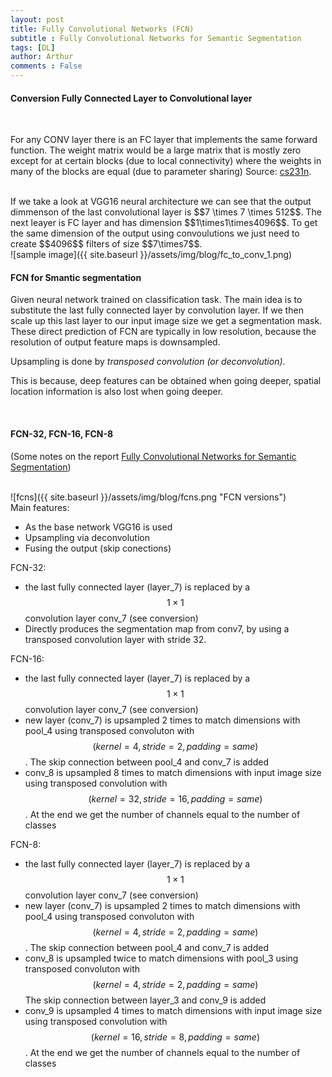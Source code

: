 ```yaml
---
layout: post
title: Fully Convolutional Networks (FCN)
subtitle : Fully Convolutional Networks for Semantic Segmentation
tags: [DL]
author: Arthur
comments : False
---
```


#### Conversion Fully Connected Layer to Convolutional layer

<br>

For any CONV layer there is an FC layer that implements the
same forward function. The weight matrix would be a large
matrix that is mostly zero except for at certain blocks (due to
local connectivity) where the weights in many of the blocks
are equal (due to parameter sharing) Source: [cs231n](http://cs231n.github.io/convolutional-networks/#convert).

<br>
If we take a look at VGG16 neural architecture we can see that the output
dimmenson of the last convolutional layer is $$7 \times 7 \times 512$$.
The next leayer is FC layer and has dimension $$1\times1\times4096$$.
To get the same dimension of the output using convoulutions we just need to create $$4096$$ filters of size $$7\times7$$.

<br>
![sample image]({{ site.baseurl }}/assets/img/blog/fc_to_conv_1.png)

#### FCN for Smantic segmentation

Given neural network trained on classification task.
The main idea is to substitute the last fully connected layer by convolution layer.
If we then scale up this last layer to our input image size we get a segmentation mask.
These direct prediction of FCN are typically in low resolution,
because the resolution of output feature maps is downsampled.

Upsampling is done by _transposed convolution (or deconvolution)_.

This is because, deep features can be obtained when going deeper, spatial location information is also lost when going deeper.

<br>

#### FCN-32, FCN-16, FCN-8

(Some notes on the report [Fully Convolutional Networks for Semantic Segmentation](https://arxiv.org/pdf/1411.4038))

<br>
![fcns]({{ site.baseurl }}/assets/img/blog/fcns.png "FCN versions")
<br>
Main features:

- As the base network VGG16 is used
- Upsampling via deconvolution
- Fusing the output (skip conections)

FCN-32:

- the last fully connected layer (layer_7) is replaced by a $$1\times1$$ convolution layer conv_7 (see conversion)
- Directly produces the segmentation map from conv7, by using a transposed convolution layer with stride 32.

FCN-16:

- the last fully connected layer (layer_7) is replaced by a $$1\times1$$ convolution layer conv_7 (see conversion)
- new layer (conv_7) is upsampled 2 times to match dimensions with pool_4 using transposed convoluton with $$(kernel=4, stride=2, padding=same)$$.
The skip connection between pool_4 and conv_7 is added
- conv_8 is upsampled 8 times to match dimensions with input image size using transposed convolution with $$(kernel=32, stride=16, padding=same)$$.
At the end we get the number of channels equal to the number of classes

FCN-8:

- the last fully connected layer (layer_7) is replaced by a $$1\times1$$ convolution layer conv_7 (see conversion)
- new layer (conv_7) is upsampled 2 times to match dimensions with pool_4 using transposed convoluton with $$(kernel=4, stride=2, padding=same)$$.
The skip connection between pool_4 and conv_7 is added
- conv_8 is upsampled twice to match dimensions with pool_3 using transposed convoluton with  $$(kernel=4, stride=2, padding=same)$$
The skip connection between layer_3 and conv_9 is added
- conv_9 is upsampled 4 times to match dimensions with input image size using transposed convolution with $$(kernel=16, stride=8, padding=same)$$.
At the end we get the number of channels equal to the number of classes
